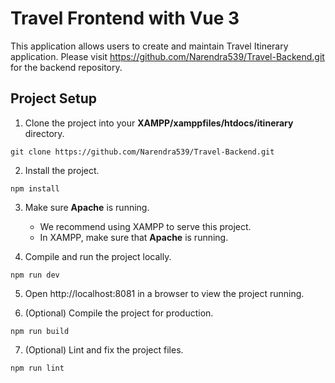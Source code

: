# Travel Frontend with Vue 3

This application allows users to create and maintain Travel Itinerary application. Please visit https://github.com/Narendra539/Travel-Backend.git for the backend repository.

## Project Setup

1. Clone the project into your **XAMPP/xamppfiles/htdocs/itinerary** directory.

```
git clone https://github.com/Narendra539/Travel-Backend.git
```

2. Install the project.

```
npm install
```

3. Make sure **Apache** is running.

   - We recommend using XAMPP to serve this project.
   - In XAMPP, make sure that **Apache** is running.

4. Compile and run the project locally.

```
npm run dev
```

5. Open http://localhost:8081 in a browser to view the project running.

6. (Optional) Compile the project for production.

```
npm run build
```

7. (Optional) Lint and fix the project files.

```
npm run lint
```

